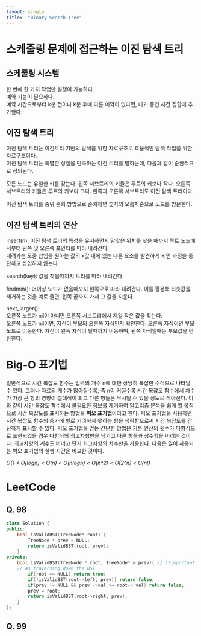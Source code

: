 ```yaml
---
layout: single
title:  "Binary Search Tree"
---
```


# 스케줄링 문제에 접근하는 이진 탐색 트리
## 스케줄링 시스템
한 번에 한 가지 작업만 실행이 가능하다.  
예약 기능이 필요하다.  
예약 시간으로부터 k분 전이나 k분 후에 다른 예약이 없다면, 대기 중인 사건 집합에 추가한다.
## 이진 탐색 트리
이진 탐색 트리는 이진트리 기반의 탐색을 위한 자료구조로 효율적인 탐색 작업을 위한 자료구조이다.  
이진 탐색 트리는 특별한 성질을 만족하는 이진 트리를 말하는데, 다음과 같이 순환적으로 정의된다.


모든 노드는 유일한 키를 갖는다.
왼쪽 서브트리의 키들은 루트의 키보다 작다.
오른쪽 서브트리의 키들은 루트의 키보다 크다.
왼쪽과 오른쪽 서브트리도 이진 탐색 트리이다.


이진 탐색 트리를 중위 순회 방법으로 순회하면 숫자의 오름차순으로 노드를 방문한다.
## 이진 탐색 트리의 연산
insert(n): 이진 탐색 트리의 특성을 유지하면서 알맞은 위치를 찾을 때까지 루트 노드에서부터 왼쪽 및 오른쪽 포인터를 따라 내려간다.  
내려가는 도중 삽입을 원하는 값의 k값 내에 있는 다른 요소를 발견하게 되면 과정을 중단하고 삽입하지 않는다.  

search(key): 값을 찾을때까지 트리를 따라 내려간다.  

findmin(): 더이상 노드가 없을때까지 왼쪽으로 따라 내려간다. 이를 활용해 최솟값을 제거하는 것을 예로 들면, 왼쪽 끝까지 가서 그 값을 지운다. 

next_larger():  
오른쪽 노드가 nil이 아니면 오른쪽 서브트리에서 제일 작은 값을 찾는다.  
오른쪽 노드가 nil이면, 자신이 부모의 오른쪽 자식인지 확인한다.
오른쪽 자식이면 부모노드로 이동한다. 자신이 왼쪽 자식이 될때까지 이동하며, 왼쪽 자식일때는 부모값을 반환한다.   


# Big-O 표기법
일반적으로 시간 복잡도 함수는 입력의 개수 n에 대한 상당히 복잡한 수식으로 나타날 수 있다. 그러나 자료의 개수가 많아질수록, 즉 n이 커질수록 시간 복잡도 함수에서 차수가 가장 큰 항의 영향이 절대적이 되고 다른 항들은 무시될 수 있을 정도로 작아진다. 이와 같이 시간 복잡도 함수에서 불필요한 정보를 제거하여 알고리즘 분석을 쉽게 할 목적으로 시간 복잡도를 표시하는 방법을 **빅오 표기법**이라고 한다.
빅오 표기법을 사용하면 시간 복잡도 함수의 증가에 별로 기여하지 못하는 항을 생략함으로써 시간 복잡도를 간단하게 표시할 수 있다. 빅오 표기법을 얻는 간단한 방법은 기본 연산의 횟수가 다항식으로 표현되었을 경우 다항식의 최고차항만을 남기고 다른 항들과 상수항을 버리는 것이다. 최고차항의 계수도 버리고 단지 최고차항의 차수만을 사용한다. 다음은 많이 사용되는 빅오 표기법의 실행 시간을 비교한 것이다.  

*O(1 < O(logn) < O(n) < O(nlogn) < O(n^2) < O(2^n) < O(n!)*  

# LeetCode
## Q. 98
```c++
class Solution {
public:
    bool isValidBST(TreeNode* root) {
        TreeNode * prev = NULL;
        return isValidBST(root, prev);
    }
private:
    bool isValidBST(TreeNode * root, TreeNode* & prev){ // !!important to add "&" since the prev will be changed
    // as traversing down the BST  
        if(root == NULL) return true;
        if(!isValidBST(root->left, prev)) return false;
        if(prev != NULL && prev ->val >= root-> val) return false;
        prev = root;
        return isValidBST(root->right, prev);
    }
};
```
## Q. 99








